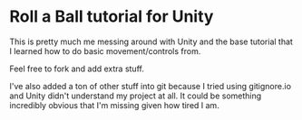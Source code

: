 # Roll a Ball tutorial for Unity
This is pretty much me messing around with Unity and the base tutorial that I learned how to do basic movement/controls from.

Feel free to fork and add extra stuff.

I've also added a ton of other stuff into git because I tried using gitignore.io and Unity didn't understand my project at all. It could be something incredibly obvious that I'm missing given how tired I am.
